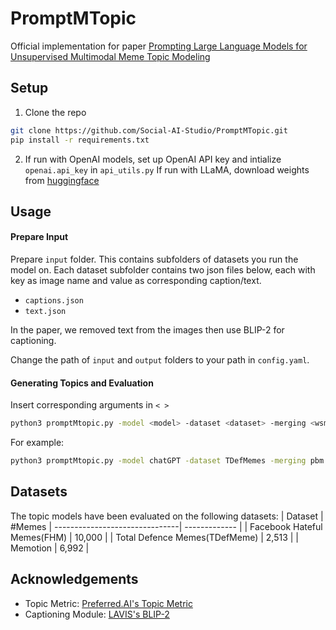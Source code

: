 
# PromptMTopic

Official implementation for paper [Prompting Large Language Models for Unsupervised Multimodal Meme Topic Modeling]()


## Setup
1. Clone the repo 
``` bash
git clone https://github.com/Social-AI-Studio/PromptMTopic.git 
pip install -r requirements.txt
```
2. If run with OpenAI models, set up OpenAI API key and intialize `openai.api_key` in `api_utils.py`
If run with LLaMA, download weights from [huggingface](https://huggingface.co/huggyllama/llama-13b)

## Usage
#### Prepare Input

Prepare ```input``` folder. This contains subfolders of datasets you run the model on. Each dataset subfolder contains two json files below, each with key as image name and value as corresponding caption/text.
-  ```captions.json``` 
- ```text.json```

In the paper, we removed text from the images then use BLIP-2 for captioning.

Change the path of ```input``` and ```output``` folders to your path in ```config.yaml```.

#### Generating Topics and Evaluation
Insert corresponding arguments in ```< >```

```bash
python3 promptMtopic.py -model <model> -dataset <dataset> -merging <wsm or pbm> -k_range <range of generated topics>
```
For example:
```bash
python3 promptMtopic.py -model chatGPT -dataset TDefMemes -merging pbm -k_range 10,20,30,40,50
```

## Datasets
The topic models have been evaluated on the following datasets:
| Dataset                        | #Memes
| -------------------------------| -------------  |
| Facebook Hateful Memes(FHM)    | 10,000         |
| Total Defence Memes(TDefMeme)  | 2,513          |
| Memotion                       | 6,992          |

## Acknowledgements

 - Topic Metric: [Preferred.AI's Topic Metric](https://github.com/PreferredAI/topic-metrics/tree/main)
 - Captioning Module: [LAVIS's BLIP-2](https://github.com/salesforce/LAVIS/tree/main/projects/blip2)
